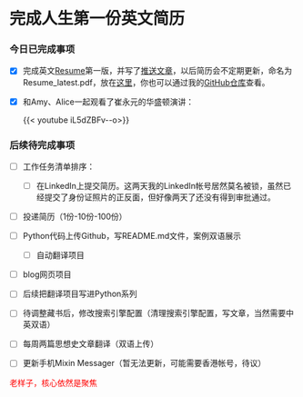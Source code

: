 # 完成人生第一份英文简历


### 今日已完成事项

-   [x] 完成英文[Resume](https://doraemonj.github.io/docs/Resume-2022-05-17.pdf)第一版，并写了[推送文章](https://doraemonj.github.io/dairy_005/)，以后简历会不定期更新，命名为Resume_latest.pdf，放在[这里](https://doraemonj.github.io/docs/Resume_latest.pdf)，你也可以通过我的[GitHub仓库](https://github.com/doraemonj/doraemonj.github.io/tree/main/docs)查看。

-   [x] 和Amy、Alice一起观看了崔永元的华盛顿演讲：

    {{< youtube  iL5dZBFv--o>}}

### 后续待完成事项

-   [ ] 工作任务清单排序：

    -   [ ] 在LinkedIn上提交简历。这两天我的LinkedIn帐号居然莫名被锁，虽然已经提交了身份证照片的正反面，但好像两天了还没有得到审批通过。
-   [ ] 投递简历（1份-10份-100份）
-   [ ] Python代码上传Github，写README.md文件，案例双语展示

    -   [ ] 自动翻译项目
-   [ ] blog网页项目
-   [ ] 后续把翻译项目写进Python系列



-   [ ] 待调整藏书后，修改搜索引擎配置（清理搜索引擎配置，写文章，当然需要中英双语）
-   [ ] 每周两篇思想史文章翻译（双语上传）

-   [ ] 更新手机Mixin Messager（暂无法更新，可能需要香港帐号，待议）



<font color='red'> 老样子，核心依然是聚焦</font>

